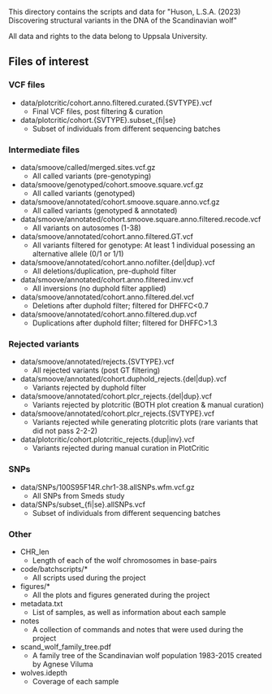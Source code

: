 This directory contains the scripts and data for
"Huson, L.S.A. (2023) Discovering structural variants in the DNA of the Scandinavian wolf"

All data and rights to the data belong to Uppsala University.


## Files of interest
### VCF files
- data/plotcritic/cohort.anno.filtered.curated.{SVTYPE}.vcf
    - Final VCF files, post filtering & curation
- data/plotcritic/cohort.{SVTYPE}.subset_{fi|se}
    - Subset of individuals from different sequencing batches  
### Intermediate files
- data/smoove/called/merged.sites.vcf.gz
    - All called variants (pre-genotyping)
- data/smoove/genotyped/cohort.smoove.square.vcf.gz
    - All called variants (genotyped)
- data/smoove/annotated/cohort.smoove.square.anno.vcf.gz
    - All called variants (genotyped & annotated)
- data/smoove/annotated/cohort.smoove.square.anno.filtered.recode.vcf
    - All variants on autosomes (1-38)
- data/smoove/annotated/cohort.anno.filtered.GT.vcf
    - All variants filtered for genotype: At least 1 individual posessing an alternative allele (0/1 or 1/1)
- data/smoove/annotated/cohort.anno.nofilter.{del|dup}.vcf
    - All deletions/duplication, pre-duphold filter
- data/smoove/annotated/cohort.anno.filtered.inv.vcf
    - All inversions (no duphold filter applied)
- data/smoove/annotated/cohort.anno.filtered.del.vcf
    - Deletions after duphold filter; filtered for DHFFC<0.7
- data/smoove/annotated/cohort.anno.filtered.dup.vcf
    - Duplications after duphold filter; filtered for DHFFC>1.3
### Rejected variants
- data/smoove/annotated/rejects.{SVTYPE}.vcf
    - All rejected variants (post GT filtering)
- data/smoove/annotated/cohort.duphold_rejects.{del|dup}.vcf
    - Variants rejected by duphold filter
- data/smoove/annotated/cohort.plcr_rejects.{del|dup}.vcf
    - Variants rejected by plotcritic (BOTH plot creation & manual curation)
- data/smoove/annotated/cohort.plcr_rejects.{SVTYPE}.vcf
    - Variants rejected while generating plotcritic plots (rare variants that did not pass 2-2-2)
- data/plotcritic/cohort.plotcritic_rejects.{dup|inv}.vcf
    - Variants rejected during manual curation in PlotCritic
### SNPs
- data/SNPs/100S95F14R.chr1-38.allSNPs.wfm.vcf.gz
    - All SNPs from Smeds study
- data/SNPs/subset_{fi|se}.allSNPs.vcf
    - Subset of individuals from different sequencing batches
### Other
- CHR_len
    - Length of each of the wolf chromosomes in base-pairs
- code/batchscripts/*
    - All scripts used during the project
- figures/*
    - All the plots and figures generated during the project
- metadata.txt
    - List of samples, as well as information about each sample
- notes
    - A collection of commands and notes that were used during the project
- scand_wolf_family_tree.pdf
    - A family tree of the Scandinavian wolf population 1983-2015 created by Agnese Viluma
- wolves.idepth
    - Coverage of each sample
